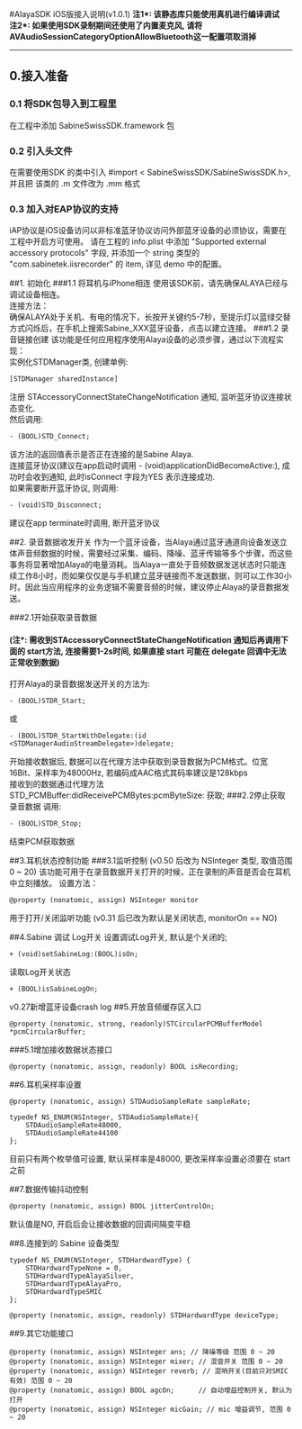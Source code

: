 #AlayaSDK iOS版接入说明(v1.0.1)**注1\*: 该静态库只能使用真机进行编译调试**  
**注2\*: 如果使用SDK录制期间还使用了内置麦克风, 请将AVAudioSessionCategoryOptionAllowBluetooth这一配置项取消掉**
****## 0.接入准备### 0.1 将SDK包导入到工程里
在工程中添加 SabineSwissSDK.framework 包### 0.2 引入头文件在需要使用SDK 的类中引入 #import < SabineSwissSDK/SabineSwissSDK.h>, 并且把 该类的 .m 文件改为 .mm 格式### 0.3 加入对EAP协议的支持iAP协议是iOS设备访问以非标准蓝牙协议访问外部蓝牙设备的必须协议，需要在工程中开启方可使用。请在工程的 info.plist 中添加 "Supported external accessory protocols" 字段, 并添加一个 string 类型的 "com.sabinetek.iisrecorder" 的 item, 详见 demo 中的配置。##1. 初始化###1.1 将耳机与iPhone相连使用该SDK前，请先确保ALAYA已经与调试设备相连。  连接方法：  确保ALAYA处于关机、有电的情况下，长按开关键约5-7秒，至提示灯以蓝绿交替方式闪烁后，在手机上搜索Sabine_XXX蓝牙设备，点击以建立连接。###1.2 录音链接创建该功能是任何应用程序使用Alaya设备的必须步骤，通过以下流程实现：  实例化STDManager类, 创建单例:

```objecttive-C  
[STDManager sharedInstance]
```
    注册 STAccessoryConnectStateChangeNotification 通知, 监听蓝牙协议连接状态变化.  然后调用:

```objecttive-C  
- (BOOL)STD_Connect;
```
该方法的返回值表示是否正在连接的是Sabine Alaya.  
连接蓝牙协议(建议在app启动时调用 - (void)applicationDidBecomeActive:), 成功时会收到通知, 此时isConnect 字段为YES 表示连接成功.  
如果需要断开蓝牙协议, 则调用:  

```objecttive-C  - (void)STD_Disconnect;
```

 建议在app terminate时调用, 断开蓝牙协议##2. 录音数据收发开关作为一个蓝牙设备，当Alaya通过蓝牙通道向设备发送立体声音频数据的时候，需要经过采集、编码、降噪、蓝牙传输等多个步骤，而这些事务将显著增加Alaya的电量消耗。当Alaya一直处于音频数据发送状态时只能连续工作8小时，而如果仅仅是与手机建立蓝牙链接而不发送数据，则可以工作30小时。因此当应用程序的业务逻辑不需要音频的时候，建议停止Alaya的录音数据发送。###2.1开始获取录音数据 
#### (注*: 需收到STAccessoryConnectStateChangeNotification 通知后再调用下面的 start方法, 连接需要1-2s时间, 如果直接 start 可能在 delegate 回调中无法正常收到数据)打开Alaya的录音数据发送开关的方法为:  

```objecttive-C  - (BOOL)STDR_Start;
```
或

```objecttive-C  - (BOOL)STDR_StartWithDelegate:(id <STDManagerAudioStreamDelegate>)delegate;
```开始接收数据后, 数据可以在代理方法中获取到录音数据为PCM格式。位宽16Bit、采样率为48000Hz, 若编码成AAC格式其码率建议是128kbps  
接收到的数据通过代理方法 STD_PCMBuffer:didReceivePCMBytes:pcmByteSize: 获取;###2.2停止获取录音数据调用: 

```objecttive-C 
- (BOOL)STDR_Stop;
```
 结束PCM获取数据##3.耳机状态控制功能###3.1监听控制 (v0.50 后改为 NSInteger 类型, 取值范围 0 ~ 20)该功能可用于在录音数据开关打开的时候，正在录制的声音是否会在耳机中立刻播放。设置方法：

```objecttive-C  @property (nonatomic, assign) NSInteger monitor 
```

用于打开/关闭监听功能 (v0.31 后已改为默认是关闭状态, monitorOn == NO)

##4.Sabine 调试 Log开关
设置调试Log开关, 默认是个关闭的; 

```objecttive-C  
+ (void)setSabineLog:(BOOL)isOn; 
```

读取Log开关状态

```objecttive-C  
+ (BOOL)isSabineLogOn;
```
v0.27新增蓝牙设备crash log
##5.开放音频缓存区入口
```objecttive-C 
@property (nonatomic, strong, readonly)STCircularPCMBufferModel *pcmCircularBuffer;
```
###5.1增加接收数据状态接口
```objecttive-C 
@property (nonatomic, assign, readonly) BOOL isRecording;
``` 
##6.耳机采样率设置
```objecttive-C 
@property (nonatomic, assign) STDAudioSampleRate sampleRate;
```  
```objecttive-C 
typedef NS_ENUM(NSInteger, STDAudioSampleRate){
    STDAudioSampleRate48000,
    STDAudioSampleRate44100
};
```
目前只有两个枚举值可设置, 默认采样率是48000, 更改采样率设置必须要在 start 之前

##7.数据传输抖动控制
```objecttive-C 
@property (nonatomic, assign) BOOL jitterControlOn;
```  
默认值是NO, 开启后会让接收数据的回调间隔变平稳  

##8.连接到的 Sabine 设备类型
```objecttive-C 
typedef NS_ENUM(NSInteger, STDHardwardType) {
    STDHardwardTypeNone = 0,
    STDHardwardTypeAlayaSilver,
    STDHardwardTypeAlayaPro,
    STDHardwardTypeSMIC
};

@property (nonatomic, assign, readonly) STDHardwardType deviceType;
```  
##9.其它功能接口
```objecttive-C 
@property (nonatomic, assign) NSInteger ans; // 降噪等级 范围 0 ~ 20
@property (nonatomic, assign) NSInteger mixer; // 混音开关 范围 0 ~ 20
@property (nonatomic, assign) NSInteger reverb; // 混响开关(目前只对SMIC有效) 范围 0 ~ 20
@property (nonatomic, assign) BOOL agcOn;      // 自动增益控制开关, 默认为打开
@property (nonatomic, assign) NSInteger micGain; // mic 增益调节, 范围 0 ~ 20
```  

